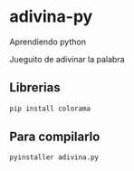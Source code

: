 # adivina-py
Aprendiendo python

Jueguito de adivinar la palabra

## Librerias

```sh
pip install colorama
```

## Para compilarlo 
```sh
pyinstaller adivina.py
```
